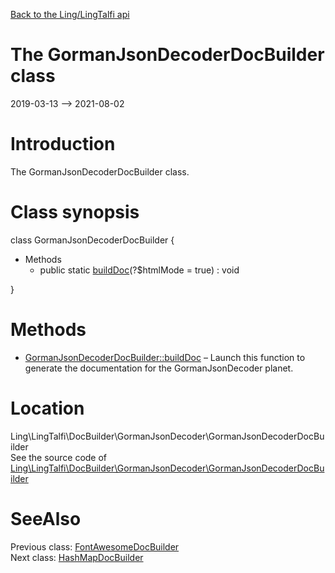 [Back to the Ling/LingTalfi api](https://github.com/lingtalfi/LingTalfi/blob/master/doc/api/Ling/LingTalfi.md)



The GormanJsonDecoderDocBuilder class
================
2019-03-13 --> 2021-08-02






Introduction
============

The GormanJsonDecoderDocBuilder class.



Class synopsis
==============


class <span class="pl-k">GormanJsonDecoderDocBuilder</span>  {

- Methods
    - public static [buildDoc](https://github.com/lingtalfi/LingTalfi/blob/master/doc/api/Ling/LingTalfi/DocBuilder/GormanJsonDecoder/GormanJsonDecoderDocBuilder/buildDoc.md)(?$htmlMode = true) : void

}






Methods
==============

- [GormanJsonDecoderDocBuilder::buildDoc](https://github.com/lingtalfi/LingTalfi/blob/master/doc/api/Ling/LingTalfi/DocBuilder/GormanJsonDecoder/GormanJsonDecoderDocBuilder/buildDoc.md) &ndash; Launch this function to generate the documentation for the GormanJsonDecoder planet.





Location
=============
Ling\LingTalfi\DocBuilder\GormanJsonDecoder\GormanJsonDecoderDocBuilder<br>
See the source code of [Ling\LingTalfi\DocBuilder\GormanJsonDecoder\GormanJsonDecoderDocBuilder](https://github.com/lingtalfi/LingTalfi/blob/master/DocBuilder/GormanJsonDecoder/GormanJsonDecoderDocBuilder.php)



SeeAlso
==============
Previous class: [FontAwesomeDocBuilder](https://github.com/lingtalfi/LingTalfi/blob/master/doc/api/Ling/LingTalfi/DocBuilder/FontAwesome/FontAwesomeDocBuilder.md)<br>Next class: [HashMapDocBuilder](https://github.com/lingtalfi/LingTalfi/blob/master/doc/api/Ling/LingTalfi/DocBuilder/HashMap/HashMapDocBuilder.md)<br>
